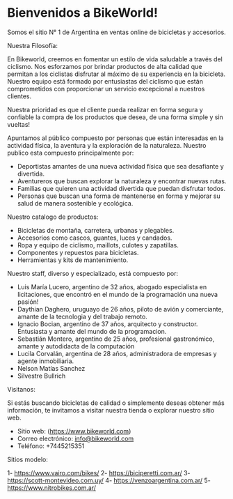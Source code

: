 # Bienvenidos a BikeWorld!

Somos el sitio N° 1 de Argentina en ventas online de bicicletas y accesorios.


Nuestra Filosofía:

En Bikeworld, creemos en fomentar un estilo de vida saludable a través del ciclismo. Nos esforzamos por brindar productos de alta calidad 
que permitan a los ciclistas disfrutar al máximo de su experiencia en la bicicleta. Nuestro equipo está formado por entusiastas del 
ciclismo que están comprometidos con proporcionar un servicio excepcional a nuestros clientes.

Nuestra prioridad es que el cliente pueda realizar en forma segura y confiable la compra de los productos que desea, de una forma simple 
y sin vueltas!



Apuntamos al público compuesto por personas que están interesadas en la actividad física, la aventura y la exploración de la naturaleza.
Nuestro publico esta compuesto principalmente por:

- Deportistas amantes de una nueva actividad física que sea desafiante y divertida.
- Aventureros que buscan explorar la naturaleza y encontrar nuevas rutas.
- Familias que quieren una actividad divertida que puedan disfrutar todos.
- Personas que buscan una forma de mantenerse en forma y mejorar su salud de manera sostenible y ecológica.



Nuestro catalogo de productos:

- Bicicletas de montaña, carretera, urbanas y plegables.
- Accesorios como cascos, guantes, luces y candados.
- Ropa y equipo de ciclismo, maillots, culotes y zapatillas.
- Componentes y repuestos para bicicletas.
- Herramientas y kits de mantenimiento.



Nuestro staff, diverso y especializado, está compuesto por:

- Luis María Lucero, argentino de 32 años, abogado especialista en licitaciones, que encontró en el mundo de la programación una nueva
  pasión!
- Daythian Daghero, uruguayo de 26 años, piloto de avión y comerciante, amante de la tecnologia y del trabajo remoto.
- Ignacio Bocian, argentino de 37 años, arquitecto y constructor. Entusiasta y amante del mundo de la programacion.
- Sebastián Montero, argentino de 25 años, profesional gastronómico, amante y autodidacta de la computación
- Lucila Corvalán, argentina de 28 años, administradora de empresas y agente inmobiliaria.
- Nelson Matías Sanchez
- Silvestre Bullrich



Visitanos:

Si estás buscando bicicletas de calidad o simplemente deseas obtener más información, te invitamos a visitar nuestra tienda o explorar 
nuestro sitio web.
- Sitio web: (https://www.bikeworld.com)
- Correo electrónico: info@bikeworld.com
- Teléfono: +7445215351



Sitios modelo:

1- https://www.vairo.com/bikes/
2- https://biciperetti.com.ar/
3- https://scott-montevideo.com.uy/
4- https://venzoargentina.com.ar/
5- https://www.nitrobikes.com.ar/
